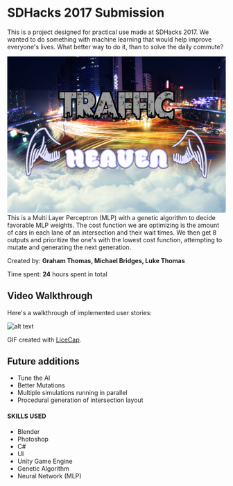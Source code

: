 # SDHacks 2017 Submission

This is a project designed for practical use made at SDHacks 2017. We wanted to do something with machine learning that would help improve everyone's lives. What better way to do it, than to solve the daily commute?

![alt text](https://github.com/GrahamMThomas/TrafficHeaven/blob/master/Traffic_Heaven.png "Logo")
This is a Multi Layer Perceptron (MLP) with a genetic algorithm to decide favorable MLP weights. The cost function we are optimizing is the amount of cars in each lane of an intersection and their wait times. We then get 8 outputs and prioritize the one's with the lowest cost function, attempting to mutate and generating the next generation.

Created by: **Graham Thomas, Michael Bridges, Luke Thomas**

Time spent: **24** hours spent in total


## Video Walkthrough

Here's a walkthrough of implemented user stories:

![alt text](https://github.com/GrahamMThomas/TrafficHeaven/blob/master/demo.gif "Demo")

GIF created with [LiceCap](http://www.cockos.com/licecap/).

## Future additions
+ Tune the AI
+ Better Mutations
+ Multiple simulations running in parallel
+ Procedural generation of intersection layout


#### SKILLS USED
+ Blender
+ Photoshop
+ C#
+ UI
+ Unity Game Engine
+ Genetic Algorithm
+ Neural Network (MLP)
